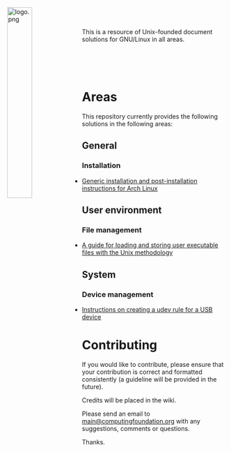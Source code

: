 
<img src='https://raw.githubusercontent.com/computingfoundation/gnu-linux/images/logo.png' width='33.5%' align='left' alt='logo.png'>
<br><br>

This is a resource of Unix-founded document solutions for GNU/Linux in all areas.
<br><br><br><br><br>

# Areas

This repository currently provides the following solutions in the following areas:

## General

### Installation

* [Generic installation and post-installation instructions for Arch Linux](general/installation/arch-linux-installation-instructions.txt)

## User environment

### File management

* [A guide for loading and storing user executable files with the Unix methodology](user_environment/file_management/loading-and-storing-user-executables-guide.txt)

## System

### Device management

* [Instructions on creating a udev rule for a USB device](system/device_management/create-usb-device-udev-rule-instructions.txt)

# Contributing

If you would like to contribute, please ensure that your contribution is correct and formatted consistently (a guideline will be provided in the future).

Credits will be placed in the wiki.

Please send an email to main@computingfoundation.org with any suggestions, comments or questions.

Thanks.
